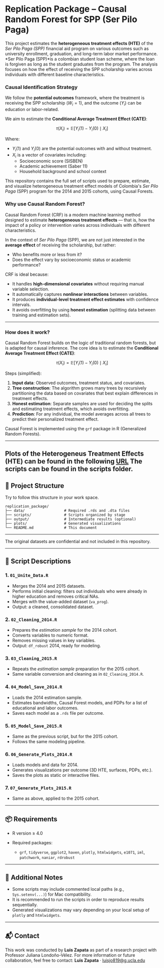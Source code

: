 # Replication Package – Causal Random Forest for SPP (Ser Pilo Paga)

This project estimates the **heterogeneous treatment effects (HTE)** of the *Ser Pilo Paga (SPP)* financial aid program on various outcomes such as university enrollment, graduation, and long-term labor market performance. *Ser Pilo Paga (SPP)*is a colombian student loan scheme, where the loan is forgiven as long as the student graduates from the program. The analysis focuses on how the effect of receiving the SPP scholarship varies across individuals with different baseline characteristics.

### Causal Identification Strategy

We follow the **potential outcomes** framework, where the treatment is receiving the SPP scholarship ($W_i = 1$), and the outcome ($Y_i$) can be education or labor-related.

We aim to estimate the **Conditional Average Treatment Effect (CATE)**:

$$\tau(X_i) = \mathbb{E}[Y_i(1) - Y_i(0) \mid X_i]$$

Where:
- $Y_i(1)$ and $Y_i(0)$ are the potential outcomes with and without treatment.
- $X_i$ is a vector of covariates including:
  - Socioeconomic score (SISBEN)
  - Academic achievement (Saber 11)
  - Household background and school context

This repository contains the full set of scripts used to prepare, estimate, and visualize heterogeneous treatment effect models of Colombia's *Ser Pilo Paga* (SPP) program for the 2014 and 2015 cohorts, using Causal Forests.

### Why use Causal Random Forest?

Causal Random Forest (CRF) is a modern machine learning method designed to estimate **heterogeneous treatment effects** — that is, how the impact of a policy or intervention varies across individuals with different characteristics.

In the context of *Ser Pilo Paga* (SPP), we are not just interested in the **average effect** of receiving the scholarship, but rather:
- Who benefits more or less from it?
- Does the effect vary by socioeconomic status or academic performance?

CRF is ideal because:
- It handles **high-dimensional covariates** without requiring manual variable selection.
- It automatically captures **nonlinear interactions** between variables.
- It produces **individual-level treatment effect estimates** with confidence intervals.
- It avoids overfitting by using **honest estimation** (splitting data between training and estimation sets).

---

### How does it work?

Causal Random Forest builds on the logic of traditional random forests, but is adapted for causal inference. The core idea is to estimate the **Conditional Average Treatment Effect (CATE)**:

$$\tau(X_i) = \mathbb{E}[Y_i(1) - Y_i(0) \mid X_i]$$

Steps (simplified):
1. **Input data**: Observed outcomes, treatment status, and covariates.
2. **Tree construction**: The algorithm grows many trees by recursively partitioning the data based on covariates that best explain differences in treatment effects.
3. **Honest estimation**: Separate samples are used for deciding the splits and estimating treatment effects, which avoids overfitting.
4. **Prediction**: For any individual, the model averages across all trees to predict their personalized treatment effect.

Causal Forest is implemented using the `grf` package in R (Generalized Random Forests).

---

Plots of the Heterogeneus Treatment Effects (HTE) can be found in the following [URL](https://luisjo819ucla.github.io/SPP_Causal_forest/) 
The scripts can be found in the scripts folder.
---

## 📁 Project Structure

Try to follow this structure in your work space.

```
replication_package/
├── data/                  # Required .rds and .dta files
├── scripts/               # Scripts organized by stage
├── output/                # Intermediate results (optional)
├── plots/                 # Generated visualizations
└── README.md              # This document
```

---

The original datasets are confidential and not included in this repository.

---

## 📜 Script Descriptions

### 1. `01_Unite_Data.R`

* Merges the 2014 and 2015 datasets.
* Performs initial cleaning: filters out individuals who were already in higher education and removes critical NAs.
* Merges with the value-added dataset (`va_prog`).
* Output: a cleaned, consolidated dataset.

### 2. `02_Cleaning_2014.R`

* Prepares the *estimation sample* for the 2014 cohort.
* Converts variables to numeric format.
* Removes missing values in key variables.
* Output: `df_robust` 2014, ready for modeling.

### 3. `03_Cleaning_2015.R`

* Repeats the *estimation sample* preparation for the 2015 cohort.
* Same variable conversion and cleaning as in `02_Cleaning_2014.R`.

### 4. `04_Model_Save_2014.R`

* Loads the 2014 estimation sample.
* Estimates bandwidths, Causal Forest models, and PDPs for a list of educational and labor outcomes.
* Saves each model as a `.rds` file per outcome.

### 5. `05_Model_Save_2015.R`

* Same as the previous script, but for the 2015 cohort.
* Follows the same modeling pipeline.

### 6. `06_Generate_Plots_2014.R`

* Loads models and data for 2014.
* Generates visualizations per outcome (3D HTE, surfaces, PDPs, etc.).
* Saves the plots as static or interactive files.

### 7. `07_Generate_Plots_2015.R`

* Same as above, applied to the 2015 cohort.

---

## 📦 Requirements

* R version ≥ 4.0
* Required packages:

  * `grf`, `tidyverse`, `ggplot2`, `haven`, `plotly`, `htmlwidgets`, `e1071`, `iml`, `patchwork`, `naniar`, `rdrobust`

---

## 📝 Additional Notes

* Some scripts may include commented local paths (e.g., `Sys.setenv(...)`) for Mac compatibility.
* It is recommended to run the scripts in order to reproduce results sequentially.
* Generated visualizations may vary depending on your local setup of `plotly` and `htmlwidgets`.

---

## 📬 Contact

This work was conducted by **Luis Zapata** as part of a research project with Professor Juliana Londoño-Vélez.
For more information or future collaboration, feel free to contact:
**Luis Zapata** · [luisjo819@g.ucla.edu](mailto:luisjo819@g.ucla.edu)
